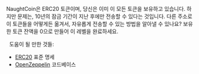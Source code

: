 NaughtCoin은 ERC20 토큰이며, 당신은 이미 이 모든 토큰을 보유하고 있습니다. 하지만 문제는, 10년의 잠금 기간이 지난 후에만 전송할 수 있다는 것입니다. 다른 주소로 이 토큰들을 어떻게든 옮겨서, 자유롭게 전송할 수 있는 방법을 알아낼 수 있나요? 보유한 토큰 잔액을 0으로 만들어 이 레벨을 완료하세요.

&nbsp;
도움이 될 만한 것들:
* [ERC20](https://github.com/ethereum/EIPs/blob/master/EIPS/eip-20.md) 표준 명세
* [OpenZeppelin](https://github.com/OpenZeppelin/zeppelin-solidity/tree/master/contracts) 코드베이스